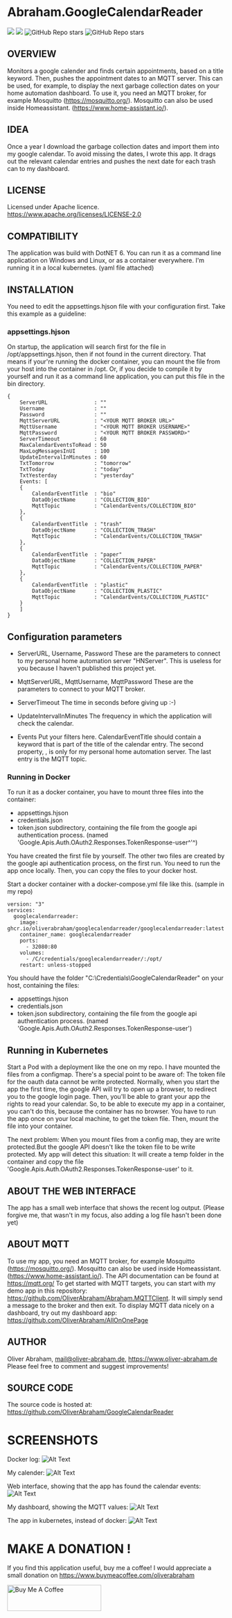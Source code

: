 # Abraham.GoogleCalendarReader

![](https://img.shields.io/github/license/oliverabraham/googlecalendarreader) ![](https://img.shields.io/github/languages/count/oliverabraham/googlecalendarreader) ![GitHub Repo stars](https://img.shields.io/github/stars/oliverabraham/googlecalendarreader?label=repo%20stars) ![GitHub Repo stars](https://img.shields.io/github/stars/oliverabraham?label=user%20stars)


## OVERVIEW

Monitors a google calender and finds certain appointments, based on a title keyword.
Then, pushes the appointment dates to an MQTT server.
This can be used, for example, to display the next garbage collection dates on your home automation dashboard.
To use it, you need an MQTT broker, for example Mosquitto (https://mosquitto.org/).
Mosquitto can also be used inside Homeassistant. (https://www.home-assistant.io/).


## IDEA

Once a year I download the garbage collection dates and import them into my google calendar.
To avoid missing the dates, I wrote this app. It drags out the relevant calendar entries 
and pushes the next date for each trash can to my dashboard.


## LICENSE

Licensed under Apache licence.
https://www.apache.org/licenses/LICENSE-2.0


## COMPATIBILITY

The application was build with DotNET 6.
You can run it as a command line application on Windows and Linux, or as a container everywhere.
I'm running it in a local kubernetes. (yaml file attached)



## INSTALLATION

You need to edit the appsettings.hjson file with your configuration first.
Take this example as a guideline:


### appsettings.hjson

On startup, the application will search first for the file in /opt/appsettings.hjson, 
then if not found in the current directory. That means if your're running the docker container,
you can mount the file from your host into the container in /opt.
Or, if you decide to compile it by yourself and run it as a command line application, 
you can put this file in the bin directory.

```
{
    ServerURL               : ""
    Username                : ""
    Password                : ""
    MqttServerURL           : "<YOUR MQTT BROKER URL>"
    MqttUsername            : "<YOUR MQTT BROKER USERNAME>"
    MqttPassword            : "<YOUR MQTT BROKER PASSWORD>"
    ServerTimeout           : 60
    MaxCalendarEventsToRead : 50
    MaxLogMessagesInUI      : 100
    UpdateIntervalInMinutes : 60
    TxtTomorrow             : "tomorrow"
    TxtToday                : "today"
    TxtYesterday            : "yesterday"
    Events: [
    {
        CalendarEventTitle  : "bio"
        DataObjectName      : "COLLECTION_BIO"
        MqttTopic           : "CalendarEvents/COLLECTION_BIO"
    },
    {
        CalendarEventTitle  : "trash"
        DataObjectName      : "COLLECTION_TRASH"
        MqttTopic           : "CalendarEvents/COLLECTION_TRASH"
    },
    {
        CalendarEventTitle  : "paper"
        DataObjectName      : "COLLECTION_PAPER"
        MqttTopic           : "CalendarEvents/COLLECTION_PAPER"
    },
    {
        CalendarEventTitle  : "plastic"
        DataObjectName      : "COLLECTION_PLASTIC"
        MqttTopic           : "CalendarEvents/COLLECTION_PLASTIC"
    }
    ]
}
```

## Configuration parameters

- ServerURL, Username, Password
These are the parameters to connect to my personal home automation server "HNServer".
This is useless for you because I haven't published this project yet.

- MqttServerURL, MqttUsername, MqttPassword
These are the parameters to connect to your MQTT broker.

- ServerTimeout
The time in seconds before giving up :-)

- UpdateIntervalInMinutes
The frequency in which the application will check the calendar.

- Events
Put your filters here.
CalendarEventTitle should contain a keyword that is part of the title of the calendar entry.
The second property, , is only for my personal home automation server.
The last entry is the MQTT topic.




### Running in Docker

To run it as a docker container, you have to mount three files into the container:
- appsettings.hjson
- credentials.json
- token.json subdirectory, containing the file from the google api authentication process.
  (named 'Google.Apis.Auth.OAuth2.Responses.TokenResponse-user^'^)

You have created the first file by yourself. The other two files are created by the google api authentication process, on the first run.
You need to run the app once locally. Then, you can copy the files to your docker host.

Start a docker container with a docker-compose.yml file like this.
(sample in my repo)

```
version: "3"
services:
  googlecalendarreader:
    image: ghcr.io/oliverabraham/googlecalendarreader/googlecalendarreader:latest
    container_name: googlecalendarreader
    ports:
      - 32080:80
    volumes:
      - /C/credentials/googlecalendarreader/:/opt/
    restart: unless-stopped
```

You should have the folder "C:\Credentials\GoogleCalendarReader" on your host, containing the files:
- appsettings.hjson
- credentials.json
- token.json subdirectory, containing the file from the google api authentication process.
  (named 'Google.Apis.Auth.OAuth2.Responses.TokenResponse-user')



## Running in Kubernetes

Start a Pod with a deployment like the one on my repo. I have mounted the files from a configmap.
There's a special point to be aware of: 
The token file for the oauth data cannot be write protected. Normally, when you start the app the first time, the google API will try to open up a browser, to redirect you to the google login page. Then, you'll be able to grant your app the rights to read your calendar.
So, to be able to execute my app in a container, you can't do this, because the container has no browser.
You have to run the app once on your local machine, to get the token file. Then, mount the file into your container.

The next problem: When you mount files from a config map, they are write protected.But the google API doesn't like the token file to be write protected. My app will detect this situation: It will create a temp folder in the container 
and copy the file 'Google.Apis.Auth.OAuth2.Responses.TokenResponse-user' to it.





## ABOUT THE WEB INTERFACE
The app has a small web interface that shows the recent log output. 
(Please forgive me, that wasn't in my focus, also adding a log file hasn't been done yet)



## ABOUT MQTT
To use my app, you need an MQTT broker, for example Mosquitto (https://mosquitto.org/).
Mosquitto can also be used inside Homeassistant. (https://www.home-assistant.io/).
The API documentation can be found at https://mqtt.org/
To get started with MQTT targets, you can start with my demo app in this repository: https://github.com/OliverAbraham/Abraham.MQTTClient. 
It will simply send a message to the broker and then exit.
To display MQTT data nicely on a dashboard, try out my dashboard app: https://github.com/OliverAbraham/AllOnOnePage



## AUTHOR

Oliver Abraham, mail@oliver-abraham.de, https://www.oliver-abraham.de
Please feel free to comment and suggest improvements!



## SOURCE CODE

The source code is hosted at:
https://github.com/OliverAbraham/GoogleCalendarReader





# SCREENSHOTS
Docker log:
![Alt Text](Screenshots/screenshot1.jpg)

My calender:
![Alt Text](Screenshots/screenshot3.jpg)

Web interface, showing that the app has found the calendar events:
![Alt Text](Screenshots/screenshot2.jpg)

My dashboard, showing the MQTT values:
![Alt Text](Screenshots/screenshot4.jpg)

The app in kubernetes, instead of docker:
![Alt Text](Screenshots/screenshot5.jpg)





# MAKE A DONATION !

If you find this application useful, buy me a coffee!
I would appreciate a small donation on https://www.buymeacoffee.com/oliverabraham

<a href="https://www.buymeacoffee.com/app/oliverabraham" target="_blank"><img src="https://cdn.buymeacoffee.com/buttons/v2/default-yellow.png" alt="Buy Me A Coffee" style="height: 60px !important;width: 217px !important;" ></a>
